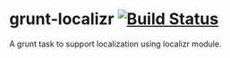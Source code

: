 grunt-localizr [![Build Status](https://travis-ci.org/paypal/kraken-js.png)](https://travis-ci.org/pvenkatakrishnan/grunt-localizr)
==============

A grunt task to support localization using localizr module.
